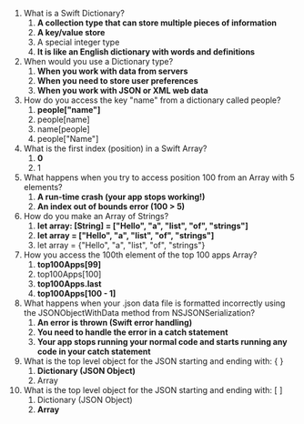 1. What is a Swift Dictionary?
	1. **A collection type that can store multiple pieces of information**
	2. **A key/value store**
	3. A special integer type
	4. **It is like an English dictionary with words and definitions**
2. When would you use a Dictionary type?
	1. **When you work with data from servers**
	2. **When you need to store user preferences**
	3. **When you work with JSON or XML web data**
3. How do you access the key "name" from a dictionary called people?
	1. **people["name"]**
	2. people[name]
	3. name[people]
	4. people["Name"]
4. What is the first index (position) in a Swift Array?
	1. **0**
	2. 1
5. What happens when you try to access position 100 from an Array with 5 elements?
	1. **A run-time crash (your app stops working!)**
	2. **An index out of bounds error (100 > 5)** 
6. How do you make an Array of Strings?
	1. **let array: [String] = ["Hello", "a", "list", "of", "strings"]**
	2. **let array = ["Hello", "a", "list", "of", "strings"]**
	3. let array = {"Hello", "a", "list", "of", "strings"}
7. How you access the 100th element of the top 100 apps Array?
	1. **top100Apps[99]**
	2. top100Apps[100]
	3. **top100Apps.last**
	4. **top100Apps[100 - 1]**
8. What happens when your .json data file is formatted incorrectly using the JSONObjectWithData method from NSJSONSerialization?
	1. **An error is thrown (Swift error handling)**
	2. **You need to handle the error in a catch statement**
	3. **Your app stops running your normal code and starts running any code in your catch statement**
9. What is the top level object for the JSON starting and ending with: { }
	1. **Dictionary (JSON Object)**
	2. Array
10. What is the top level object for the JSON starting and ending with: [ ]
	1. Dictionary (JSON Object)
	2. **Array**